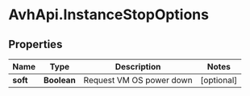 # AvhApi.InstanceStopOptions

## Properties

Name | Type | Description | Notes
------------ | ------------- | ------------- | -------------
**soft** | **Boolean** | Request VM OS power down | [optional] 


